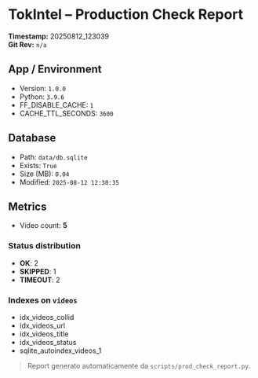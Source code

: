 # TokIntel – Production Check Report

**Timestamp:** 20250812_123039  
**Git Rev:** `n/a`

## App / Environment
- Version: `1.0.0`
- Python: `3.9.6`
- FF_DISABLE_CACHE: `1`
- CACHE_TTL_SECONDS: `3600`

## Database
- Path: `data/db.sqlite`
- Exists: `True`
- Size (MB): `0.04`
- Modified: `2025-08-12 12:30:35`

## Metrics
- Video count: **5**

### Status distribution
- **OK**: 2
- **SKIPPED**: 1
- **TIMEOUT**: 2

### Indexes on `videos`
- idx_videos_collid
- idx_videos_url
- idx_videos_title
- idx_videos_status
- sqlite_autoindex_videos_1

> Report generato automaticamente da `scripts/prod_check_report.py`.
